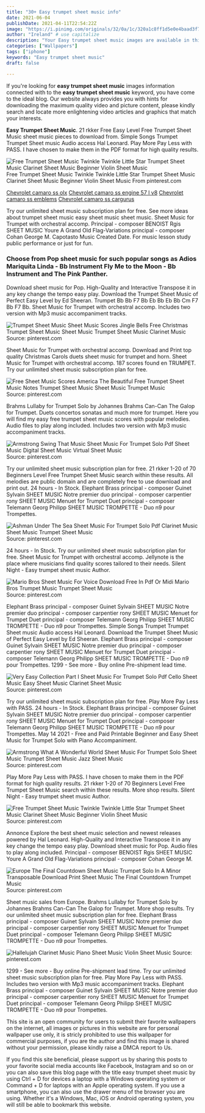 ```yaml
---
title: "30+ Easy trumpet sheet music info"
date: 2021-06-04
publishDate: 2021-04-11T22:54:22Z
image: "https://i.pinimg.com/originals/32/0a/1c/320a1c8ff1d5e0e4baad3f7a68ef80f9.png"
author: "Ireland" # use capitalize
description: "Your Easy trumpet sheet music images are available in this site. Easy trumpet sheet music are a topic that is being searched for and liked by netizens today. You can Download the Easy trumpet sheet music files here. Get all free photos."
categories: ["Wallpapers"]
tags: ["iphone"]
keywords: "Easy trumpet sheet music"
draft: false

---
```


If you're looking for **easy trumpet sheet music** images information connected with to the **easy trumpet sheet music** keyword, you have come to the ideal  blog.  Our website always  provides you with  hints  for downloading  the maximum  quality video and picture  content, please kindly search and locate more enlightening video articles and graphics  that match your interests.

**Easy Trumpet Sheet Music**. 21 rkker Free Easy Level Free Trumpet Sheet Music sheet music pieces to download from. Simple Songs Trumpet Trumpet Sheet music Audio access Hal Leonard. Play More Pay Less with PASS. I have chosen to make them in the PDF format for high quality results.

![Free Trumpet Sheet Music Twinkle Twinkle Little Star Trumpet Sheet Music Clarinet Sheet Music Beginner Violin Sheet Music](https://i.pinimg.com/originals/81/5f/44/815f44965b0ede05907c06c13e318b72.png "Free Trumpet Sheet Music Twinkle Twinkle Little Star Trumpet Sheet Music Clarinet Sheet Music Beginner Violin Sheet Music")
Free Trumpet Sheet Music Twinkle Twinkle Little Star Trumpet Sheet Music Clarinet Sheet Music Beginner Violin Sheet Music From pinterest.com

[Chevrolet camaro ss olx](/chevrolet-camaro-ss-olx/)
[Chevrolet camaro ss engine 57 l v8](/chevrolet-camaro-ss-engine-57-l-v8/)
[Chevrolet camaro ss emblems](/chevrolet-camaro-ss-emblems/)
[Chevrolet camaro ss cargurus](/chevrolet-camaro-ss-cargurus/)

Try our unlimited sheet music subscription plan for free. See more ideas about trumpet sheet music easy sheet music sheet music. Sheet Music for Trumpet with orchestral accomp. Principal - composer BENOIST Rgis SHEET MUSIC Youre A Grand Old Flag-Variations principal - composer Cohan George M. Capotasto Music Created Date. For music lesson study public performance or just for fun.

### Choose from Pop sheet music for such popular songs as Adios Mariquita Linda - Bb Instrument Fly Me to the Moon - Bb Instrument and The Pink Panther.

Download sheet music for Pop. High-Quality and Interactive Transpose it in any key change the tempo easy play. Download the Trumpet Sheet Music of Perfect Easy Level by Ed Sheeran. Trumpet Bb Bb F7 Bb Eb Bb Eb Bb Cm F7 Bb F7 Bb. Sheet Music for Trumpet with orchestral accomp. Includes two version with Mp3 music accompaniment tracks.


![Trumpet Sheet Music Sheet Music Scores Jingle Bells Free Christmas Trumpet Sheet Music Sheet Music Trumpet Sheet Music Clarinet Music](https://i.pinimg.com/originals/60/fe/e8/60fee8d6ee51bc8c12bae6b2f24a2f7d.png "Trumpet Sheet Music Sheet Music Scores Jingle Bells Free Christmas Trumpet Sheet Music Sheet Music Trumpet Sheet Music Clarinet Music")
Source: pinterest.com

Sheet Music for Trumpet with orchestral accomp. Download and Print top quality Christmas Carols duets sheet music for trumpet and horn. Sheet Music for Trumpet with orchestral accomp. 187 scores found en TRUMPET. Try our unlimited sheet music subscription plan for free.

![Free Sheet Music Scores America The Beautiful Free Trumpet Sheet Music Notes Trumpet Sheet Music Sheet Music Trumpet Music](https://i.pinimg.com/originals/f3/05/08/f30508d021264b4ba15fb2adece3911f.png "Free Sheet Music Scores America The Beautiful Free Trumpet Sheet Music Notes Trumpet Sheet Music Sheet Music Trumpet Music")
Source: pinterest.com

Brahms Lullaby for Trumpet Solo by Johannes Brahms Can-Can The Galop for Trumpet. Duets concertos sonatas and much more for trumpet. Here you will find my easy free trumpet sheet music scores with popular melodies. Audio files to play along included. Includes two version with Mp3 music accompaniment tracks.

![Armstrong Swing That Music Sheet Music For Trumpet Solo Pdf Sheet Music Digital Sheet Music Virtual Sheet Music](https://i.pinimg.com/originals/29/0a/06/290a06dd08a4a03ba489160f6ea51006.png "Armstrong Swing That Music Sheet Music For Trumpet Solo Pdf Sheet Music Digital Sheet Music Virtual Sheet Music")
Source: pinterest.com

Try our unlimited sheet music subscription plan for free. 21 rkker 1-20 of 70 Beginners Level Free Trumpet Sheet Music search within these results. All melodies are public domain and are completely free to use download and print out. 24 hours - In Stock. Elephant Brass principal - composer Guinet Sylvain SHEET MUSIC Notre premier duo principal - composer carpentier rony SHEET MUSIC Menuet for Trumpet Duet principal - composer Telemann Georg Philipp SHEET MUSIC TROMPETTE - Duo n9 pour Trompettes.

![Ashman Under The Sea Sheet Music For Trumpet Solo Pdf Clarinet Music Sheet Music Trumpet Sheet Music](https://i.pinimg.com/564x/4a/ec/53/4aec53afe026dbb18409a4df488fd8fd.jpg "Ashman Under The Sea Sheet Music For Trumpet Solo Pdf Clarinet Music Sheet Music Trumpet Sheet Music")
Source: pinterest.com

24 hours - In Stock. Try our unlimited sheet music subscription plan for free. Sheet Music for Trumpet with orchestral accomp. Jellynote is the place where musicians find quality scores tailored to their needs. Silent Night - Easy trumpet sheet music Author.

![Mario Bros Sheet Music For Voice Download Free In Pdf Or Midi Mario Bros Trumpet Music Trumpet Sheet Music](https://i.pinimg.com/originals/6d/86/68/6d8668faee4d05486b3911c83494599d.png "Mario Bros Sheet Music For Voice Download Free In Pdf Or Midi Mario Bros Trumpet Music Trumpet Sheet Music")
Source: pinterest.com

Elephant Brass principal - composer Guinet Sylvain SHEET MUSIC Notre premier duo principal - composer carpentier rony SHEET MUSIC Menuet for Trumpet Duet principal - composer Telemann Georg Philipp SHEET MUSIC TROMPETTE - Duo n9 pour Trompettes. Simple Songs Trumpet Trumpet Sheet music Audio access Hal Leonard. Download the Trumpet Sheet Music of Perfect Easy Level by Ed Sheeran. Elephant Brass principal - composer Guinet Sylvain SHEET MUSIC Notre premier duo principal - composer carpentier rony SHEET MUSIC Menuet for Trumpet Duet principal - composer Telemann Georg Philipp SHEET MUSIC TROMPETTE - Duo n9 pour Trompettes. 1299 - See more - Buy online Pre-shipment lead time.

![Very Easy Collection Part I Sheet Music For Trumpet Solo Pdf Cello Sheet Music Easy Sheet Music Clarinet Sheet Music](https://i.pinimg.com/originals/44/94/2e/44942e82a55bdf9c109ca9bc1be6975f.gif "Very Easy Collection Part I Sheet Music For Trumpet Solo Pdf Cello Sheet Music Easy Sheet Music Clarinet Sheet Music")
Source: pinterest.com

Try our unlimited sheet music subscription plan for free. Play More Pay Less with PASS. 24 hours - In Stock. Elephant Brass principal - composer Guinet Sylvain SHEET MUSIC Notre premier duo principal - composer carpentier rony SHEET MUSIC Menuet for Trumpet Duet principal - composer Telemann Georg Philipp SHEET MUSIC TROMPETTE - Duo n9 pour Trompettes. May 14 2021 - Free and Paid Printable Beginner and Easy Sheet Music for Trumpet Solo with Piano Accompaniment.

![Armstrong What A Wonderful World Sheet Music For Trumpet Solo Sheet Music Trumpet Sheet Music Jazz Sheet Music](https://i.pinimg.com/originals/c3/65/74/c36574738c025ef1c3353b3796e9920e.png "Armstrong What A Wonderful World Sheet Music For Trumpet Solo Sheet Music Trumpet Sheet Music Jazz Sheet Music")
Source: pinterest.com

Play More Pay Less with PASS. I have chosen to make them in the PDF format for high quality results. 21 rkker 1-20 of 70 Beginners Level Free Trumpet Sheet Music search within these results. More shop results. Silent Night - Easy trumpet sheet music Author.

![Free Trumpet Sheet Music Twinkle Twinkle Little Star Trumpet Sheet Music Clarinet Sheet Music Beginner Violin Sheet Music](https://i.pinimg.com/originals/81/5f/44/815f44965b0ede05907c06c13e318b72.png "Free Trumpet Sheet Music Twinkle Twinkle Little Star Trumpet Sheet Music Clarinet Sheet Music Beginner Violin Sheet Music")
Source: pinterest.com

Annonce Explore the best sheet music selection and newest releases powered by Hal Leonard. High-Quality and Interactive Transpose it in any key change the tempo easy play. Download sheet music for Pop. Audio files to play along included. Principal - composer BENOIST Rgis SHEET MUSIC Youre A Grand Old Flag-Variations principal - composer Cohan George M.

![Europe The Final Countdown Sheet Music Trumpet Solo In A Minor Transposable Download Print Sheet Music The Final Countdown Trumpet Music](https://i.pinimg.com/originals/a3/3f/de/a33fde6d125d50f2d2cb465063ecd7e9.gif "Europe The Final Countdown Sheet Music Trumpet Solo In A Minor Transposable Download Print Sheet Music The Final Countdown Trumpet Music")
Source: pinterest.com

Sheet music sales from Europe. Brahms Lullaby for Trumpet Solo by Johannes Brahms Can-Can The Galop for Trumpet. More shop results. Try our unlimited sheet music subscription plan for free. Elephant Brass principal - composer Guinet Sylvain SHEET MUSIC Notre premier duo principal - composer carpentier rony SHEET MUSIC Menuet for Trumpet Duet principal - composer Telemann Georg Philipp SHEET MUSIC TROMPETTE - Duo n9 pour Trompettes.

![Hallelujah Clarinet Music Piano Sheet Music Violin Sheet Music](https://i.pinimg.com/originals/32/0a/1c/320a1c8ff1d5e0e4baad3f7a68ef80f9.png "Hallelujah Clarinet Music Piano Sheet Music Violin Sheet Music")
Source: pinterest.com

1299 - See more - Buy online Pre-shipment lead time. Try our unlimited sheet music subscription plan for free. Play More Pay Less with PASS. Includes two version with Mp3 music accompaniment tracks. Elephant Brass principal - composer Guinet Sylvain SHEET MUSIC Notre premier duo principal - composer carpentier rony SHEET MUSIC Menuet for Trumpet Duet principal - composer Telemann Georg Philipp SHEET MUSIC TROMPETTE - Duo n9 pour Trompettes.

This site is an open community for users to submit their favorite wallpapers on the internet, all images or pictures in this website are for personal wallpaper use only, it is stricly prohibited to use this wallpaper for commercial purposes, if you are the author and find this image is shared without your permission, please kindly raise a DMCA report to Us.

If you find this site beneficial, please support us by sharing this posts to your favorite social media accounts like Facebook, Instagram and so on or you can also save this blog page with the title easy trumpet sheet music by using Ctrl + D for devices a laptop with a Windows operating system or Command + D for laptops with an Apple operating system. If you use a smartphone, you can also use the drawer menu of the browser you are using. Whether it's a Windows, Mac, iOS or Android operating system, you will still be able to bookmark this website.

